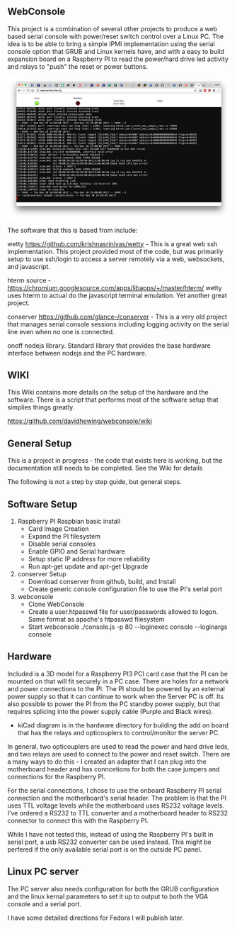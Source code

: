 WebConsole
------------

This project is a combination of several other projects to produce a web based
serial console with power/reset switch control over a Linux PC.  The idea
is to be able to bring a simple IPMI implementation using the serial console
option that GRUB and Linux kernels have, and with a easy to build expansion
board on a Raspberry PI to read the power/hard drive led activity and relays
to "push" the reset or power buttons.

![WebConsole](/images/screenshot.png?raw=true)

The software that this is based from include:

wetty https://github.com/krishnasrinivas/wetty - This is a great web ssh
implementation.  This project provided most of the code, but was primarily
setup to use ssh/login to access a server remotely via a web, websockets, and
javascript.  

hterm source - https://chromium.googlesource.com/apps/libapps/+/master/hterm/
wetty uses hterm to actual do the javascript terminal emulation.  Yet another
great project.

conserver https://github.com/glance-/conserver - This is a very old project that
manages serial console sessions including logging activity on the serial line
even when no one is connected.  

onoff nodejs library.  Standard library that provides the base hardware
interface between nodejs and the PC hardware.

WIKI
-------
This Wiki contains more details on the setup of the hardware and the software.
There is a script that performs most of the software setup that simplies things
greatly.

https://github.com/davidhewing/webconsole/wiki


General Setup
-------------
This is a project in progress - the code that exists here is working, but the
documentation still needs to be completed.  See the Wiki for details

The following is not a step by step guide, but general steps.

Software Setup
-----------------
1) Raspberry PI Raspbian basic install
    - Card Image Creation
    - Expand the PI filesystem
    - Disable serial consoles
    - Enable GPIO and Serial hardware
    - Setup static IP address for more reliability
    - Run apt-get update and apt-get Upgrade
2) conserver Setup
    - Download conserver from github, build, and Install
    - Create generic console configuration file to use the PI's serial port
3) webconsole
    - Clone WebConsole
    - Create a user.htpasswd file for user/passwords allowed to logon. Same format as apache's htpasswd filesystem
    - Start webconsole  ./console.js  -p 80 --loginexec console --loginargs console

Hardware
------------
Included is a 3D model for a Raspberry PI3 PCI card case that the PI can be
mounted on that will fit securely in a PC case.  There are holes for a network
and power connections to the PI.  The PI should be powered by an external power
supply so that it can continue to work when the Server PC is off.  Its also
possible to power the PI from the PC standby power supply, but that requires
splicing into the power supply cable (Purple and Black wires).

- kiCad diagram is in the hardware directory for building the add on board that
has the relays and opticouplers to control/monitor the server PC.

In general, two opticouplers are used to read the power and hard drive leds, and
two relays are used to connect to the power and reset switch.  There are a many
ways to do this - I created an adapter that I can plug into the motherboard header
and has conncetions for both the case jumpers and connections for the Raspberry
PI.

For the serial connections, I chose to use the onboard Raspberry PI serial
connection and the motherboard's serial header.  The problem is that the PI
uses TTL voltage levels while the motherboard uses RS232 voltage levels.  I've
ordered a RS232 to TTL converter and a motherboard header to RS232 connector to
connect this with the Raspberry PI.

While I have not tested this, instead of using the Raspberry PI's built in serial
port, a usb RS232 converter can be used instead.  This might be perfered if the
only available serial port is on the outside PC panel.

Linux PC server
----------------
The PC server also needs configuration for both the GRUB configuration and the
linux kernal parameters to set it up to output to both the VGA console and a
serial port.

I have some detailed directions for Fedora I will publish later.

